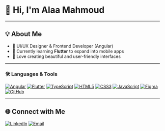 # 👋 Hi, I'm Alaa Mahmoud  
---
## 💡 About Me
- 🎨 UI/UX Designer & Frontend Developer (Angular)  
- 📱 Currently learning **Flutter** to expand into mobile apps  
- 🌱 Love creating beautiful and user-friendly interfaces  
---
### 🛠️ Languages & Tools

[![Angular](https://img.shields.io/badge/Angular-DD0031?style=for-the-badge&logo=angular&logoColor=white)](https://angular.io/)
[![Flutter](https://img.shields.io/badge/Flutter-02569B?style=for-the-badge&logo=flutter&logoColor=white)](https://flutter.dev/)
[![TypeScript](https://img.shields.io/badge/TypeScript-3178C6?style=for-the-badge&logo=typescript&logoColor=white)](https://www.typescriptlang.org/)
[![HTML5](https://img.shields.io/badge/HTML5-E34F26?style=for-the-badge&logo=html5&logoColor=white)](https://developer.mozilla.org/en-US/docs/Web/HTML)
[![CSS3](https://img.shields.io/badge/CSS3-1572B6?style=for-the-badge&logo=css3&logoColor=white)](https://developer.mozilla.org/en-US/docs/Web/CSS)
[![JavaScript](https://img.shields.io/badge/JavaScript-F7DF1E?style=for-the-badge&logo=javascript&logoColor=black)](https://developer.mozilla.org/en-US/docs/Web/JavaScript)
[![Figma](https://img.shields.io/badge/Figma-F24E1E?style=for-the-badge&logo=figma&logoColor=white)](https://figma.com)
[![GitHub](https://img.shields.io/badge/GitHub-181717?style=for-the-badge&logo=github&logoColor=white)](https://github.com/)

---
## 🌐 Connect with Me
[![LinkedIn](https://img.shields.io/badge/LinkedIn-Connect-blue?style=for-the-badge&logo=linkedin&logoColor=white)](https://www.linkedin.com/in/alaa-mahmoud-7860a8216)
[![Email](https://img.shields.io/badge/Email-Contact%20Me-red?style=for-the-badge&logo=gmail&logoColor=white)](mailto:alaaalaa7050@gmail.com)

